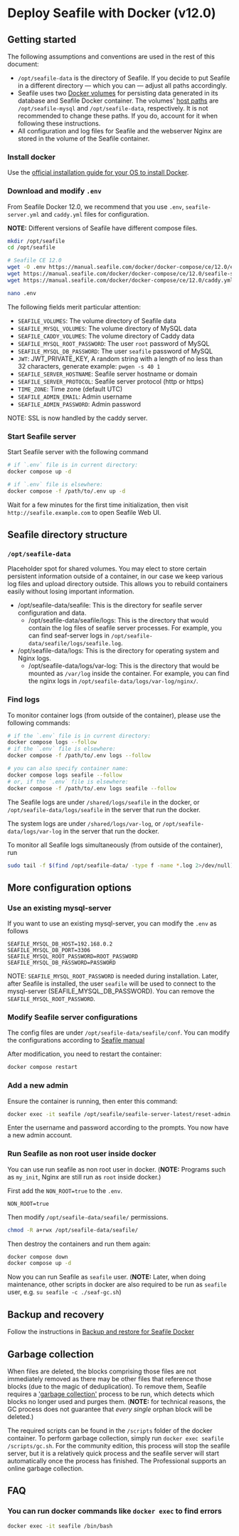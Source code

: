 # Deploy Seafile with Docker (v12.0)

## Getting started

The following assumptions and conventions are used in the rest of this document:

- `/opt/seafile-data` is the directory of Seafile. If you decide to put Seafile in a different directory — which you can — adjust all paths accordingly.
- Seafile uses two [Docker volumes](https://docs.docker.com/storage/volumes/) for persisting data generated in its database and Seafile Docker container. The volumes' [host paths](https://docs.docker.com/compose/compose-file/compose-file-v3/#volumes) are `/opt/seafile-mysql` and `/opt/seafile-data`, respectively. It is not recommended to change these paths. If you do, account for it when following these instructions.
- All configuration and log files for Seafile and the webserver Nginx are stored in the volume of the Seafile container.

### Install docker

Use the [official installation guide for your OS to install Docker](https://docs.docker.com/engine/install/).

### Download and modify `.env`

From Seafile Docker 12.0, we recommend that you use `.env`, `seafile-server.yml`  and `caddy.yml` files for configuration.

**NOTE:** Different versions of Seafile have different compose files.

```bash
mkdir /opt/seafile
cd /opt/seafile

# Seafile CE 12.0
wget -O .env https://manual.seafile.com/docker/docker-compose/ce/12.0/env
wget https://manual.seafile.com/docker/docker-compose/ce/12.0/seafile-server.yml
wget https://manual.seafile.com/docker/docker-compose/ce/12.0/caddy.yml

nano .env
```

The following fields merit particular attention:

- `SEAFILE_VOLUMES`: The volume directory of Seafile data
- `SEAFILE_MYSQL_VOLUMES`: The volume directory of MySQL data
- `SEAFILE_CADDY_VOLUMES`: The volume directory of Caddy data
- `SEAFILE_MYSQL_ROOT_PASSWORD`: The user `root` password of MySQL
- `SEAFILE_MYSQL_DB_PASSWORD`: The user `seafile` password of MySQL
- `JWT`: JWT_PRIVATE_KEY, A random string with a length of no less than 32 characters, generate example: `pwgen -s 40 1`
- `SEAFILE_SERVER_HOSTNAME`: Seafile server hostname or domain
- `SEAFILE_SERVER_PROTOCOL`: Seafile server protocol (http or https)
- `TIME_ZONE`: Time zone (default UTC)
- `SEAFILE_ADMIN_EMAIL`: Admin username
- `SEAFILE_ADMIN_PASSWORD`: Admin password

NOTE: SSL is now handled by the caddy server.

### Start Seafile server

Start Seafile server with the following command

```bash
# if `.env` file is in current directory:
docker compose up -d

# if `.env` file is elsewhere:
docker compose -f /path/to/.env up -d
```

Wait for a few minutes for the first time initialization, then visit `http://seafile.example.com` to open Seafile Web UI.

## Seafile directory structure

### `/opt/seafile-data`

Placeholder spot for shared volumes. You may elect to store certain persistent information outside of a container, in our case we keep various log files and upload directory outside. This allows you to rebuild containers easily without losing important information.

* /opt/seafile-data/seafile: This is the directory for seafile server configuration and data.
  * /opt/seafile-data/seafile/logs: This is the directory that would contain the log files of seafile server processes. For example, you can find seaf-server logs in `/opt/seafile-data/seafile/logs/seafile.log`.
* /opt/seafile-data/logs: This is the directory for operating system and Nginx logs.
  * /opt/seafile-data/logs/var-log: This is the directory that would be mounted as `/var/log` inside the container. For example, you can find the nginx logs in `/opt/seafile-data/logs/var-log/nginx/`.

### Find logs

To monitor container logs (from outside of the container), please use the following commands:

```bash
# if the `.env` file is in current directory:
docker compose logs --follow
# if the `.env` file is elsewhere:
docker compose -f /path/to/.env logs --follow

# you can also specify container name:
docker compose logs seafile --follow
# or, if the `.env` file is elsewhere:
docker compose -f /path/to/.env logs seafile --follow
```

The Seafile logs are under `/shared/logs/seafile` in the docker, or `/opt/seafile-data/logs/seafile` in the server that run the docker.

The system logs are under `/shared/logs/var-log`, or `/opt/seafile-data/logs/var-log` in the server that run the docker.

To monitor all Seafile logs simultaneously (from outside of the container), run

```bash
sudo tail -f $(find /opt/seafile-data/ -type f -name *.log 2>/dev/null)
```

## More configuration options

### Use an existing mysql-server

If you want to use an existing mysql-server, you can modify the `.env` as follows

```env
SEAFILE_MYSQL_DB_HOST=192.168.0.2
SEAFILE_MYSQL_DB_PORT=3306
SEAFILE_MYSQL_ROOT_PASSWORD=ROOT_PASSWORD
SEAFILE_MYSQL_DB_PASSWORD=PASSWORD
```

NOTE: `SEAFILE_MYSQL_ROOT_PASSWORD` is needed during installation. Later, after Seafile is installed, the user `seafile` will be used to connect to the mysql-server (SEAFILE_MYSQL_DB_PASSWORD). You can remove the `SEAFILE_MYSQL_ROOT_PASSWORD`.

### Modify Seafile server configurations

The config files are under `/opt/seafile-data/seafile/conf`. You can modify the configurations according to [Seafile manual](https://manual.seafile.com/)

After modification, you need to restart the container:

```bash
docker compose restart
```

### Add a new admin

Ensure the container is running, then enter this command:

```bash
docker exec -it seafile /opt/seafile/seafile-server-latest/reset-admin.sh
```

Enter the username and password according to the prompts. You now have a new admin account.

### Run Seafile as non root user inside docker

You can use run seafile as non root user in docker. (**NOTE:** Programs such as `my_init`, Nginx are still run as `root` inside docker.)

First add the `NON_ROOT=true` to the `.env`.

```env
NON_ROOT=true
```

Then modify `/opt/seafile-data/seafile/` permissions.

```bash
chmod -R a+rwx /opt/seafile-data/seafile/
```

Then destroy the containers and run them again:

```bash
docker compose down
docker compose up -d
```

Now you can run Seafile as `seafile` user. (**NOTE:** Later, when doing maintenance, other scripts in docker are also required to be run as `seafile` user, e.g. `su seafile -c ./seaf-gc.sh`)

## Backup and recovery

Follow the instructions in [Backup and restore for Seafile Docker](../maintain/backup_recovery.md)

## Garbage collection

When files are deleted, the blocks comprising those files are not immediately removed as there may be other files that reference those blocks (due to the magic of deduplication). To remove them, Seafile requires a ['garbage collection'](../maintain/seafile_gc.md) process to be run, which detects which blocks no longer used and purges them. (**NOTE:** for technical reasons, the GC process does not guarantee that _every single_ orphan block will be deleted.)

The required scripts can be found in the `/scripts` folder of the docker container. To perform garbage collection, simply run `docker exec seafile /scripts/gc.sh`. For the community edition, this process will stop the seafile server, but it is a relatively quick process and the seafile server will start automatically once the process has finished. The Professional supports an online garbage collection.

## FAQ

### You can run docker commands like `docker exec` to find errors

```bash
docker exec -it seafile /bin/bash
```
